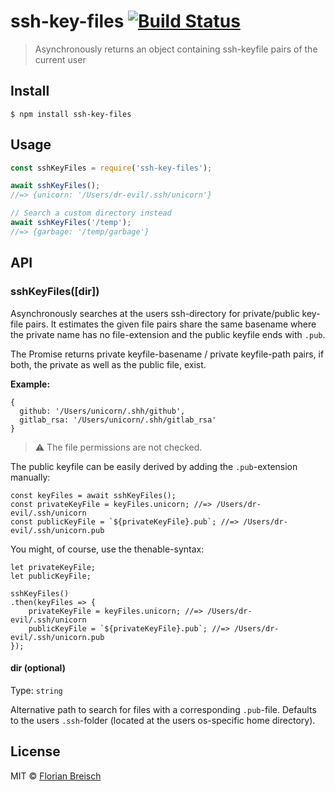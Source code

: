 # ssh-key-files [![Build Status](https://travis-ci.org/florianb/ssh-key-files.svg?branch=master)](https://travis-ci.org/florianb/ssh-key-files)

> Asynchronously returns an object containing ssh-keyfile pairs of the current user


## Install

```
$ npm install ssh-key-files
```


## Usage

```js
const sshKeyFiles = require('ssh-key-files');

await sshKeyFiles();
//=> {unicorn: '/Users/dr-evil/.ssh/unicorn'}

// Search a custom directory instead
await sshKeyFiles('/temp');
//=> {garbage: '/temp/garbage'}
```


## API

### sshKeyFiles([dir])

Asynchronously searches at the users ssh-directory for private/public key-file pairs. It estimates the given file pairs share the same basename where the private name has no file-extension and the public keyfile ends with `.pub`.

The Promise returns private keyfile-basename / private keyfile-path pairs, if both, the private as well as the public file, exist.

**Example:**

    {
      github: '/Users/unicorn/.shh/github',
      gitlab_rsa: '/Users/unicorn/.shh/gitlab_rsa'
    }

> :warning: The file permissions are not checked.

The public keyfile can be easily derived by adding the `.pub`-extension manually:

    const keyFiles = await sshKeyFiles();
    const privateKeyFile = keyFiles.unicorn; //=> /Users/dr-evil/.ssh/unicorn
    const publicKeyFile = `${privateKeyFile}.pub`; //=> /Users/dr-evil/.ssh/unicorn.pub

You might, of course, use the thenable-syntax:

    let privateKeyFile;
    let publicKeyFile;

    sshKeyFiles()
    .then(keyFiles => {
        privateKeyFile = keyFiles.unicorn; //=> /Users/dr-evil/.ssh/unicorn
        publicKeyFile = `${privateKeyFile}.pub`; //=> /Users/dr-evil/.ssh/unicorn.pub
    });


#### dir (optional)

Type: `string`

Alternative path to search for files with a corresponding `.pub`-file. Defaults to the users `.ssh`-folder (located at the users os-specific home directory).


## License

MIT © [Florian Breisch](https://mindkeeper.solutions)
